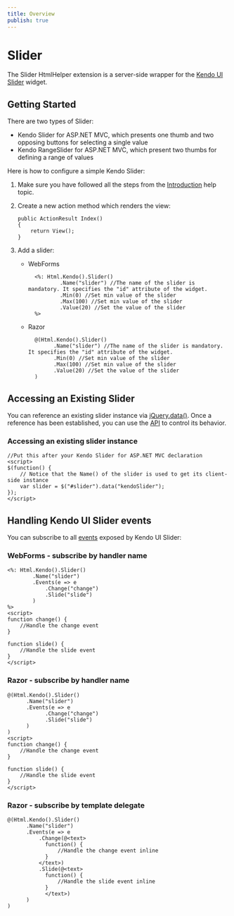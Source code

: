 ```yaml
---
title: Overview
publish: true
---
```


# Slider

The Slider HtmlHelper extension is a server-side wrapper for the&nbsp;[Kendo UI Slider](http://www.kendoui.com/documentation/ui-widgets/slider/overview.aspx)&nbsp;widget.

## Getting Started

There are two types of Slider:

*   Kendo Slider for ASP.NET MVC, which presents one thumb and two opposing buttons for selecting a single value
*   Kendo RangeSlider for ASP.NET MVC, which present two thumbs for defining a range of values

Here is how to configure a simple Kendo Slider:

1.  Make sure you have followed all the steps from the [Introduction](http://www.kendoui.com/documentation/asp-net-mvc/introduction.aspx) help topic.

2.  Create a new action method which renders the view:

        public ActionResult Index()
        {
            return View();
        }
3.  Add a slider:
    - WebForms

            <%: Html.Kendo().Slider()
                    .Name("slider") //The name of the slider is mandatory. It specifies the "id" attribute of the widget.
                    .Min(0) //Set min value of the slider
                    .Max(100) //Set min value of the slider
                    .Value(20) //Set the value of the slider
            %>
    - Razor

            @(Html.Kendo().Slider()
                  .Name("slider") //The name of the slider is mandatory. It specifies the "id" attribute of the widget.
                  .Min(0) //Set min value of the slider
                  .Max(100) //Set min value of the slider
                  .Value(20) //Set the value of the slider
            )

## Accessing an Existing Slider

You can reference an existing slider instance via [jQuery.data()](http://api.jquery.com/jQuery.data/).
Once a reference has been established, you can use the [API](http://www.kendoui.com/documentation/ui-widgets/slider/methods.aspx) to control its behavior.

### Accessing an existing slider instance

    //Put this after your Kendo Slider for ASP.NET MVC declaration
    <script>
    $(function() {
        // Notice that the Name() of the slider is used to get its client-side instance
        var slider = $("#slider").data("kendoSlider");
    });
    </script>


## Handling Kendo UI Slider events

You can subscribe to all [events](http://www.kendoui.com/documentation/ui-widgets/slider/events.aspx) exposed by Kendo UI Slider:

### WebForms - subscribe by handler name

    <%: Html.Kendo().Slider()
            .Name("slider")
            .Events(e => e
                .Change("change")
                .Slide("slide")
            )
    %>
    <script>
    function change() {
        //Handle the change event
    }

    function slide() {
        //Handle the slide event
    }
    </script>


### Razor - subscribe by handler name

    @(Html.Kendo().Slider()
          .Name("slider")
          .Events(e => e
                .Change("change")
                .Slide("slide")
          )
    )
    <script>
    function change() {
        //Handle the change event
    }

    function slide() {
        //Handle the slide event
    }
    </script>


### Razor - subscribe by template delegate

    @(Html.Kendo().Slider()
          .Name("slider")
          .Events(e => e
              .Change(@<text>
                function() {
                    //Handle the change event inline
                }
              </text>)
              .Slide(@<text>
                function() {
                    //Handle the slide event inline
                }
                </text>)
          )
    )

